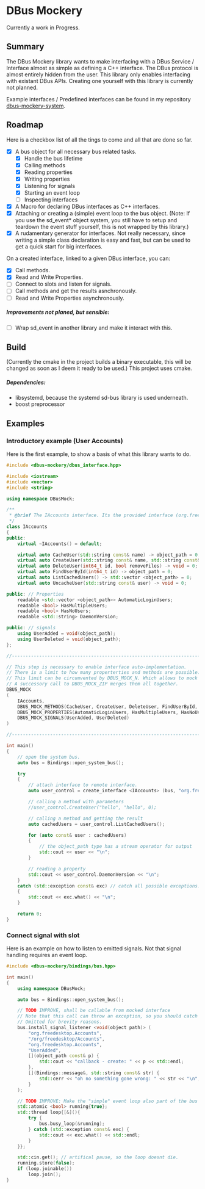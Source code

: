 # DBus Mockery

Currently a work in Progress.

## Summary
The DBus Mockery library wants to make interfacing with a DBus Service / Interface almost as simple as defining a C++ interface.
The DBus protocol is almost entirely hidden from the user. 
This library only enables interfacing with existant DBus APIs. Creating one yourself with this library is currently not planned.

Example interfaces / Predefined interfaces can be found in my repository [dbus-mockery-system]("https://github.com/5cript/dbus-mockery-system").

## Roadmap
Here is a checkbox list of all the tings to come and all that are done so far.

- [x] A bus object for all necessary bus related tasks.
    - [x] Handle the bus lifetime
    - [x] Calling methods
    - [x] Reading properties
    - [x] Writing properties
    - [x] Listening for signals
    - [x] Starting an event loop
    - [ ] Inspecting interfaces
- [x] A Macro for declaring DBus interfaces as C++ interfaces.
- [x] Attaching or creating a (simple) event loop to the bus object.
(Note: If you use the sd_event* object system, you still have to setup and teardown the event stuff yourself, this is not wrapped by this library.)
- [x] A rudamentary generator for interfaces. Not really necessary, since writing a simple class declaration is easy and fast, but can be used to get a quick start for big interfaces.

On a created interface, linked to a given DBus interface, you can:
- [x] Call methods.
- [x] Read and Write Properties.
- [ ] Connect to slots and listen for signals.
- [ ] Call methods and get the results asnchronously.
- [ ] Read and Write Properties asynchronously.

##### Improvements not planed, but sensible:
- [ ] Wrap sd_event in another library and make it interact with this.

## Build
(Currently the cmake in the project builds a binary executable, this will be changed as soon as I deem it ready to be used.)
This project uses cmake.
##### Dependencies:
- libsystemd, because the systemd sd-bus library is used underneath.
- boost preprocessor

## Examples
### Introductory example (User Accounts)
Here is the first example, to show a basis of what this library wants to do.
```C++
#include <dbus-mockery/dbus_interface.hpp>

#include <iostream>
#include <vector>
#include <string>

using namespace DBusMock;

/**
 * @brief The IAccounts interface. Its the provided interface (org.freedesktop.Accounts) as a C++ class.
 */
class IAccounts
{
public:
    virtual ~IAccounts() = default;

    virtual auto CacheUser(std::string const& name) -> object_path = 0;
    virtual auto CreateUser(std::string const& name, std::string const& fullname, int32_t accountType) -> object_path = 0;
    virtual auto DeleteUser(int64_t id, bool removeFiles) -> void = 0;
    virtual auto FindUserById(int64_t id) -> object_path = 0;
    virtual auto ListCachedUsers() -> std::vector <object_path> = 0;
    virtual auto UncacheUser(std::string const& user) -> void = 0;

public: // Properties
    readable <std::vector <object_path>> AutomaticLoginUsers;
    readable <bool> HasMultipleUsers;
    readable <bool> HasNoUsers;
    readable <std::string> DaemonVersion;

public: // signals
    using UserAdded = void(object_path);
    using UserDeleted = void(object_path);
};

//----------------------------------------------------------------------------------------

// This step is necessary to enable interface auto-implementation.
// There is a limit to how many properterties and methods are possible. (currently either 64 or 255 each, haven't tried, assume 64)
// This limit can be circumvented by DBUS_MOCK_N. Which allows to mock the same interface more than once.
// A successory call to DBUS_MOCK_ZIP merges them all together.
DBUS_MOCK
(
    IAccounts,
    DBUS_MOCK_METHODS(CacheUser, CreateUser, DeleteUser, FindUserById, ListCachedUsers, UncacheUser),
    DBUS_MOCK_PROPERTIES(AutomaticLoginUsers, HasMultipleUsers, HasNoUsers, DaemonVersion),
    DBUS_MOCK_SIGNALS(UserAdded, UserDeleted)
)

//----------------------------------------------------------------------------------------

int main()
{
    // open the system bus.
    auto bus = Bindings::open_system_bus();

    try
    {
        // attach interface to remote interface.
        auto user_control = create_interface <IAccounts> (bus, "org.freedesktop.Accounts", "/org/freedesktop/Accounts", "org.freedesktop.Accounts");

        // calling a method with parameters
        //user_control.CreateUser("hello", "hello", 0);

        // calling a method and getting the result
        auto cachedUsers = user_control.ListCachedUsers();

        for (auto const& user : cachedUsers)
        {
            // the object_path type has a stream operator for output
            std::cout << user << "\n";
        }

        // reading a property
        std::cout << user_control.DaemonVersion << "\n";
    }
    catch (std::exception const& exc) // catch all possible exceptions.
    {
        std::cout << exc.what() << "\n";
    }

    return 0;
}
```

### Connect signal with slot
Here is an example on how to listen to emitted signals.
Not that signal handling requires an event loop.

```C++
#include <dbus-mockery/bindings/bus.hpp>

int main()
{
    using namespace DBusMock;

    auto bus = Bindings::open_system_bus();

    // TODO IMPROVE, shall be callable from mocked interface
    // Note that this call can throw an exception, so you should catch it.
    // Omitted for brevity reasons.
    bus.install_signal_listener <void(object path)> (
        "org.freedesktop.Accounts",
        "/org/freedesktop/Accounts",
        "org.freedesktop.Accounts",
        "UserAdded",
        [](object_path const& p) {
            std::cout << "callback - create: " << p << std::endl;
        },
        [](Bindings::message&, std::string const& str) {
            std::cerr << "oh no something gone wrong: " << str << "\n";
        }
    );

    // TODO IMPROVE: Make the "simple" event loop also part of the bus object:
    std::atomic <bool> running{true};
    std::thread loop{[&](){
        try {
            bus.busy_loop(&running);
        } catch (std::exception const& exc) {
            std::cout << exc.what() << std::endl;
        }
    }};

    std::cin.get(); // artifical pause, so the loop doesnt die.
    running.store(false);
    if (loop.joinable())
        loop.join();
}
```
